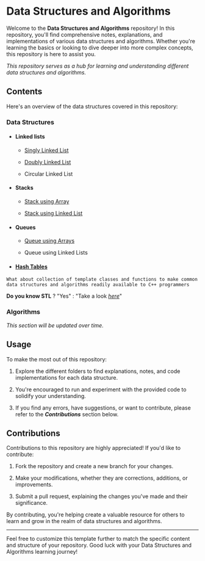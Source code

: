 # Data Structures and Algorithms

Welcome to the **Data Structures and Algorithms** repository! In this repository, you'll find comprehensive notes, explanations, and implementations of various data structures and algorithms. Whether you're learning the basics or looking to dive deeper into more complex concepts, this repository is here to assist you.

*This repository serves as a hub for learning and understanding different data structures and algorithms.*

## Contents

Here's an overview of the data structures covered in this repository:

### Data Structures
- #### Linked lists

    - [Singly Linked List](./singly_linked_lists/)

    - [Doubly Linked List](./doubly_linked_lists/)

    - Circular Linked List

- #### Stacks
    - [Stack using Array](./stack_array/)

    - [Stack using Linked List](./stack_linkedlist/)

- #### Queues
    - [Queue using Arrays](./queue_array/)
      
    - Queue using Linked Lists

- #### [Hash Tables](./hash_tables/)

```text
What about collection of template classes and functions to make common data structures and algorithms readily available to C++ programmers
```
**Do you know STL** ? "Yes" : "Take a look [*here*](./STL/)"

### Algorithms

*This section will be updated over time.*

## Usage

To make the most out of this repository:

1. Explore the different folders to find explanations, notes, and code implementations for each data structure.

1. You're encouraged to run and experiment with the provided code to solidify your understanding.

1. If you find any errors, have suggestions, or want to contribute, please refer to the ***Contributions*** section below.

## Contributions
Contributions to this repository are highly appreciated! If you'd like to contribute:

1. Fork the repository and create a new branch for your changes.

1. Make your modifications, whether they are corrections, additions, or improvements.

1. Submit a pull request, explaining the changes you've made and their significance.

By contributing, you're helping create a valuable resource for others to learn and grow in the realm of data structures and algorithms.

---
Feel free to customize this template further to match the specific content and structure of your repository. Good luck with your Data Structures and Algorithms learning journey!
